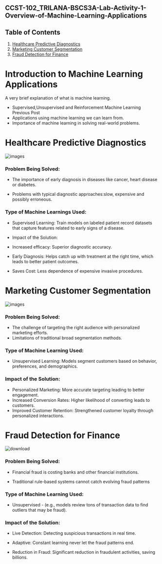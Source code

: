 ## **CCST-102_TRILANA-BSCS3A-Lab-Activity-1-Overview-of-Machine-Learning-Applications**

## Table of Contents

1.   [Healthcare Predictive Diagnostics](#healthcare-predictive-diagnostics)
2.   [Marketing Customer Segmentation](#marketing-customer-segmentation)
3.   [ Fraud Detection for Finance](#fraud-detection-for-finance)


# Introduction to Machine Learning Applications
 A very brief explanation of what is machine learning.
* Supervised,Unsupervised and Reinforcement Machine Learning Previous Post
* Applications using machine learning we can learn from.
* Importance of machine learning in solving real-world problems.

# Healthcare Predictive Diagnostics
 ![images](https://github.com/user-attachments/assets/c5bb8d04-a9c1-4fe3-9aff-eac551c2d240)

### Problem Being Solved:

* The importance of early diagnosis in diseases like cancer, heart disease or diabetes.

* Problems with typical diagnostic approaches:slow, expensive and possibly erroneous.

### Type of Machine Learnings Used:

* Supervised Learning: Train models on labeled patient record datasets that capture features related to early signs of a disease.

* Impact of the Solution:

* Increased efficacy: Superior diagnostic accuracy.

* Early Diagnosis: Helps catch up with treatment at the right time, which leads to better patient outcomes.

* Saves Cost: Less dependence of expensive invasive procedures.

# Marketing Customer Segmentation
![images](https://github.com/user-attachments/assets/2e3f0218-8ad0-403c-9c17-3a2f9afcfad8)

### Problem Being Solved:

* The challenge of targeting the right audience with personalized marketing efforts.
* Limitations of traditional broad segmentation methods.

### Type of Machine Learning Used:

* Unsupervised Learning: Models segment customers based on behavior, preferences, and demographics.

### Impact of the Solution:

* Personalized Marketing: More accurate targeting leading to better engagement.
* Increased Conversion Rates: Higher likelihood of converting leads to customers.
* Improved Customer Retention: Strengthened customer loyalty through personalized interactions.

#  Fraud Detection for Finance
![download](https://github.com/user-attachments/assets/aac698d6-b247-4a25-916f-40d58d04ff78)

### Problem Being Solved:

* Financial fraud is costing banks and other financial institutions.

* Traditional rule-based systems cannot catch evolving fraud patterns

### Type of Machine Learning Used:

* Unsupervised - (e.g., models review tons of transaction data to find outliers that may be fraud).

### Impact of the Solution:

* Live Detection: Detecting suspicious transactions in real time.

* Adaptive: Constant learning never let the fraud patterns end.

* Reduction in Fraud: Significant reduction in fraudulent activities, saving billions.




